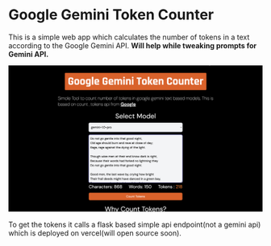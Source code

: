 # Google Gemini Token Counter

This is a simple web app which calculates the number of tokens in a text according to the Google Gemini API. **Will help while tweaking prompts for Gemini API.**

<img src="https://raw.githubusercontent.com/dbanswan/geminitokencounter/main/public/screenshot.png">

To get the tokens it calls a flask based simple api endpoint(not a gemini api) which is deployed on vercel(will open source soon).
